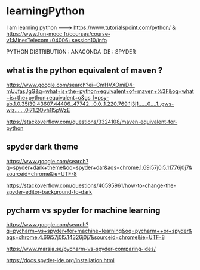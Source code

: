 # learningPython
I am learning python ---> https://www.tutorialspoint.com/python/ & https://www.fun-mooc.fr/courses/course-v1:MinesTelecom+04006+session10/info

PYTHON DISTRIBUTION : ANACONDA
IDE : SPYDER

## what is the python equivalent of maven ?

https://www.google.com/search?ei=CmHVXOmiD4-mUJfasJgG&q=what+is+the+python+equivalent+of+maven+%3F&oq=what+is+the+python+equivalent+o&gs_l=psy-ab.1.0.35i39.43607.44406..47742...0.0..1.220.769.1j3j1......0....1..gws-wiz.......0i71.2Ovh1I5pWzE

https://stackoverflow.com/questions/3324108/maven-equivalent-for-python

## spyder dark theme

https://www.google.com/search?q=spyder+dark+theme&oq=spyder+dar&aqs=chrome.1.69i57j0l5.11776j0j7&sourceid=chrome&ie=UTF-8

https://stackoverflow.com/questions/40595961/how-to-change-the-spyder-editor-background-to-dark

## pycharm vs spyder for machine learning

https://www.google.com/search?q=pycharm+vs+spyder+for+machine+learning&oq=pycharm++or+spyder&aqs=chrome.4.69i57j0l5.14326j0j7&sourceid=chrome&ie=UTF-8

https://www.marsja.se/pycharm-vs-spyder-comparing-ides/

https://docs.spyder-ide.org/installation.html
